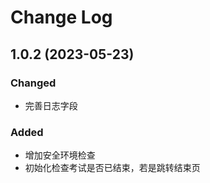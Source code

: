 # Change Log

## 1.0.2 (2023-05-23)

### Changed
- 完善日志字段

### Added
- 增加安全环境检查
- 初始化检查考试是否已结束，若是跳转结束页